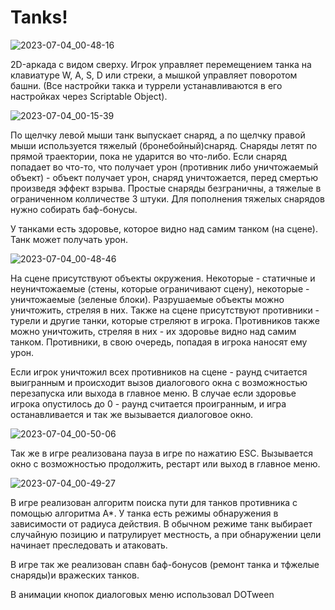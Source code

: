 # Tanks!

![2023-07-04_00-48-16](https://github.com/Dogmaruz/Tanks/assets/113841091/d0655c9b-5e13-43e2-8bbf-52dfe9c3966e)

2D-аркада с видом сверху. Игрок управляет перемещением танка на клавиатуре W, A, S, D или стреки, а мышкой управляет поворотом башни. (Все настройки такка и туррели устанавливаются в его настройках через Scriptable Object).

![2023-07-04_00-15-39](https://github.com/Dogmaruz/Tanks/assets/113841091/80fc2c04-1cc0-4faf-88ad-daeba8e80f30)


По щелчку левой мыши танк выпускает снаряд, а по щелчку правой мыши используется тяжелый (бронебойный)снаряд. Снаряды летят по прямой траектории, пока не ударится во что-либо. Если снаряд попадает во что-то, что получает урон (противник либо уничтожаемый объект) - объект получает урон, снаряд уничтожается, перед смертью произведя эффект взрыва. Простые снаряды безграничны, а тяжелые в ограниченном колличестве 3 штуки. Для пополнения тяжелых снарядов нужно собирать баф-бонусы.

У танками есть здоровье, которое видно над самим танком (на сцене). Танк может получать урон. 

![2023-07-04_00-48-46](https://github.com/Dogmaruz/Tanks/assets/113841091/82d80d63-2ed2-483a-8655-c2bbf78b78e7)


На сцене присутствуют объекты окружения. Некоторые - статичные и неуничтожаемые (стены, которые ограничивают сцену), некоторые - уничтожаемые (зеленые блоки). Разрушаемые объекты можно уничтожить, стреляя в них. Также на сцене присутствуют противники - турели и другие танки, которые стреляют в игрока. Противников также можно уничтожить, стреляя в них - их здоровье видно над самим танком. Противники, в свою очередь, попадая в игрока наносят ему урон.

Если игрок уничтожил всех противников на сцене - раунд считается выигранным и происходит вызов диалогового окна с возможностью перезапуска или выхода в главное меню. В случае если здоровье игрока опустилось до 0 - раунд считается проигранным, и игра останавливается и так же вызывается диалоговое окно.

![2023-07-04_00-50-06](https://github.com/Dogmaruz/Tanks/assets/113841091/6a870fdc-c494-46b8-b6e7-1d360a8384d4)

Так же в игре реализована пауза в игре по нажатию ESC. Вызывается окно с возможностью продолжить, рестарт или выход в главное меню.

![2023-07-04_00-49-27](https://github.com/Dogmaruz/Tanks/assets/113841091/cdcbd2e3-f1ac-405f-96d9-fc57d6edad2f)

В игре реализован алгоритм поиска пути для танков противника с помощью алгоритма A*. У танка есть режимы обнаружения в зависимости от радиуса действия. В обычном режиме танк выбирает случайную позицию и патрулирует местность, а при обнаружении цели начинает преследовать и атаковать.

В игре так же реализован спавн баф-бонусов (ремонт танка и тфжелые снаряды)и вражеских танков.

В анимации кнопок диалоговых меню использовал DOTween
